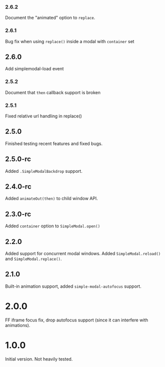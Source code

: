 ### 2.6.2
Document the "animated" option to `replace`.

### 2.6.1
Bug fix when using `replace()` inside a modal with `container` set

## 2.6.0
Add simplemodal-load event

### 2.5.2
Document that `then` callback support is broken

### 2.5.1
Fixed relative url handling in replace()

## 2.5.0
Finished testing recent features and fixed bugs.

## 2.5.0-rc
Added `.SimpleModalBackdrop` support.

## 2.4.0-rc
Added `animateOut(then)` to child window API.

## 2.3.0-rc
Added `container` option to `SimpleModal.open()`

## 2.2.0
Added support for concurrent modal windows.
Added `SimpleModal.reload()` and `SimpleModal.replace()`.

## 2.1.0
Built-in animation support, added `simple-modal-autofocus` support.

# 2.0.0
FF iframe focus fix, drop autofocus support (since it can interfere with animations).

# 1.0.0
Initial version. Not heavily tested.